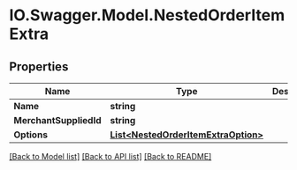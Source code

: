 # IO.Swagger.Model.NestedOrderItemExtra
## Properties

Name | Type | Description | Notes
------------ | ------------- | ------------- | -------------
**Name** | **string** |  | [optional] 
**MerchantSuppliedId** | **string** |  | [optional] 
**Options** | [**List&lt;NestedOrderItemExtraOption&gt;**](NestedOrderItemExtraOption.md) |  | [optional] 

[[Back to Model list]](../README.md#documentation-for-models) [[Back to API list]](../README.md#documentation-for-api-endpoints) [[Back to README]](../README.md)

